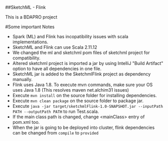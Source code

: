 ##SketchML - Flink 

This is a BDAPRO project

#Some important Notes

- Spark (ML) and Flink has incopatibility issues with scala implementations.
- SketchML and Flink can use Scala 2.11.12
- We changed the ml and sketchml pom files of sketchml project for compatibility.
- Altered sketchml project is imported a jar by using IntelliJ "Build Artifact" option to have all dependencies in one file.
- SketchML jar is added to the SketchmlFlink project as dependency manually.
- Flink uses Java 1.8. To execute mvn commands, make sure your OS uses Java 1.8 (This resolves maven net.alchim31 issues)
- Execute `mvn install` on the source folder for installing dependencies.
- Execute `mvn clean package` on the source folder to package jar.
- Execute `java -jar target/sketchmlFlink-1.0-SNAPSHOT.jar --inputPath PATH --outputPath PATH` to run Test.scala.
- If the main class path is changed, change \<mainClass> entry of pom.xml too.
- When the jar is going to be deployed into cluster, flink dependencies can be changed from `compile` to `provided`

